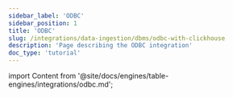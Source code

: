 ```yaml
---
sidebar_label: 'ODBC'
sidebar_position: 1
title: 'ODBC'
slug: /integrations/data-ingestion/dbms/odbc-with-clickhouse
description: 'Page describing the ODBC integration'
doc_type: 'tutorial'
---
```


import Content from '@site/docs/engines/table-engines/integrations/odbc.md';

<Content />
